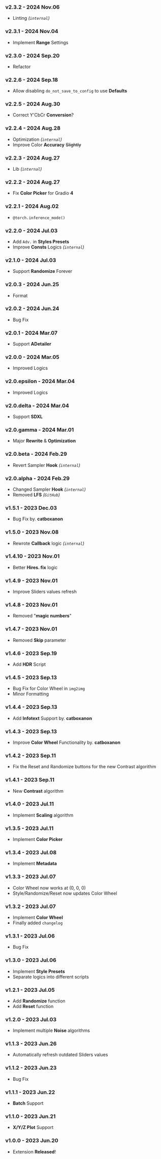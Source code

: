 ### v2.3.2 - 2024 Nov.06
- Linting *(`internal`)*

### v2.3.1 - 2024 Nov.04
- Implement **Range** Settings

### v2.3.0 - 2024 Sep.20
- Refactor

### v2.2.6 - 2024 Sep.18
- Allow disabling `do_not_save_to_config` to use **Defaults**

### v2.2.5 - 2024 Aug.30
- Correct Y'CbCr **Conversion**?

### v2.2.4 - 2024 Aug.28
- Optimization *(`internal`)*
- Improve Color **Accuracy** ~~Slightly~~

### v2.2.3 - 2024 Aug.27
- Lib *(`internal`)*

### v2.2.2 - 2024 Aug.27
- Fix **Color Picker** for Gradio **4**

### v2.2.1 - 2024 Aug.02
- `@torch.inference_mode()`

### v2.2.0 - 2024 Jul.03
- Add `Adv.` in **Styles Presets**
- Improve **Consts** Logics *(`internal`)*

### v2.1.0 - 2024 Jul.03
- Support **Randomize** Forever

### v2.0.3 - 2024 Jun.25
- Format

### v2.0.2 - 2024 Jun.24
- Bug Fix

### v2.0.1 - 2024 Mar.07
- Support **ADetailer**

### v2.0.0 - 2024 Mar.05
- Improved Logics

### v2.0.epsilon - 2024 Mar.04
- Improved Logics

### v2.0.delta - 2024 Mar.04
- Support **SDXL**

### v2.0.gamma - 2024 Mar.01
- Major **Rewrite** & **Optimization**

### v2.0.beta - 2024 Feb.29
- Revert Sampler **Hook** *(`internal`)*

### v2.0.alpha - 2024 Feb.29
- Changed Sampler **Hook** *(`internal`)*
- Removed **LFS** *(`GitHub`)*

### v1.5.1 - 2023 Dec.03
- Bug Fix by. **catboxanon**

### v1.5.0 - 2023 Nov.08
- Rewrote **Callback** logic *(`internal`)*

### v1.4.10 - 2023 Nov.01
- Better **Hires. fix** logic

### v1.4.9 - 2023 Nov.01
- Improve Sliders values refresh

### v1.4.8 - 2023 Nov.01
- Removed "**magic numbers**"

### v1.4.7 - 2023 Nov.01
- Removed **Skip** parameter

### v1.4.6 - 2023 Sep.19
- Add **HDR** Script

### v1.4.5 - 2023 Sep.13
- Bug Fix for Color Wheel in `img2img`
- Minor Formatting

### v1.4.4 - 2023 Sep.13
- Add **Infotext** Support by. **catboxanon**

### v1.4.3 - 2023 Sep.13
- Improve **Color Wheel** Functionality by. **catboxanon**

### v1.4.2 - 2023 Sep.11
- Fix the Reset and Randomize buttons for the new Contrast algorithm

### v1.4.1 - 2023 Sep.11
- New **Contrast** algorithm

### v1.4.0 - 2023 Jul.11
- Implement **Scaling** algorithm

### v1.3.5 - 2023 Jul.11
- Implement **Color Picker**

### v1.3.4 - 2023 Jul.08
- Implement **Metadata**

### v1.3.3 - 2023 Jul.07
- Color Wheel now works at (0, 0, 0)
- Style/Randomize/Reset now updates Color Wheel

### v1.3.2 - 2023 Jul.07
- Implement **Color Wheel**
- Finally added `changelog`

### v1.3.1 - 2023 Jul.06
- Bug Fix

### v1.3.0 - 2023 Jul.06
- Implement **Style Presets**
- Separate logics into different scripts

### v1.2.1 - 2023 Jul.05
- Add **Randomize** function
- Add **Reset** function

### v1.2.0 - 2023 Jul.03
- Implement multiple **Noise** algorithms

### v1.1.3 - 2023 Jun.26
- Automatically refresh outdated Sliders values

### v1.1.2 - 2023 Jun.23
- Bug Fix

### v1.1.1 - 2023 Jun.22
- **Batch** Support

### v1.1.0 - 2023 Jun.21
- **X/Y/Z Plot** Support

### v1.0.0 - 2023 Jun.20
- Extension **Released**!